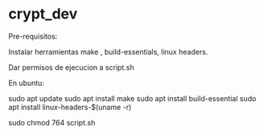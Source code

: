 # crypt_dev

Pre-requisitos:

Instalar herramientas make , build-essentials, linux headers.

Dar permisos de ejecucion a script.sh

En ubuntu:

sudo apt update
sudo apt install make
sudo apt install build-essential
sudo apt install linux-headers-$(uname -r)

sudo chmod 764 script.sh

